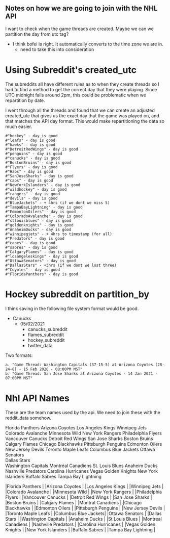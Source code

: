 ## Notes on how we are going to join with the NHL API
   
I want to check when the game threads are created. Maybe we can we partition the day from utc tag?
 - I think bofei is right. It automatically converts to the time zone we are in. 
    - need to take this into consideration

# Using Subreddit's created_utc

The subreddits all have different rules as to when they create threads so I had to find a method to get the correct day that they were playing. Since UTC midnight falls around 2pm, this could be problematic when we repartition by date.

I went through all the threads and found that we can create an adjusted created_utc that gives us the exact day that the game was played on, and that matches the API day format. This would make repartitioning the data so much easier.

    #"hockey" - day is good
    #"leafs" - day is good
    #"hawks" - day is good
    #"DetroitRedWings" - day is good
    #"penguins" - day is good
    #"canucks" - day is good
    #"BostonBruins" - day is good
    #"Flyers" - day is good
    #"Habs" - day is good
    #"SanJoseSharks" - day is good
    #"caps" - day is good
    #"NewYorkIslanders" - day is good
    #"wildhockey" - day is good
    #"rangers" - day is good
    #"devils" - day is good
    #"BlueJackets" - + 4hrs (if we dont we miss 5)
    #"TampaBayLightning" - day is good
    #"EdmontonOilers" - day is good
    #"ColoradoAvalanche" - day is good
    #"stlouisblues" - day is good
    #"goldenknights" - day is good
    #"AnaheimDucks" - day is good
    #"winnipegjets" - + 4hrs to timestamp (for all)
    #"Predators" - day is good
    #"canes" - day is good
    #"sabres" - day is good
    #"CalgaryFlames" - day is good
    #"losangeleskings" - day is good
    #"OttawaSenators" - day is good
    #"DallasStars" - +3hrs (if we dont we lost three)
    #"Coyotes" - day is good
    #"FloridaPanthers" - day is good

# Hockey subreddit on partition_by

I think saving in the following file system format would be good.

- Canucks
    - 05/02/2021
        - canucks_subreddit
        - flames_subreddit
        - hockey_subreddit
        - twitter_data

Two formats:
    
    a. "Game Thread: Washington Capitals (37-15-5) at Arizona Coyotes (28-24-8) - 15 Feb 2020 - 08:00PM MST"
    b. "Game Thread: San Jose Sharks at Arizona Coyotes - 14 Jan 2021 - 07:00PM MST"


# Nhl API Names

These are the team names used by the api. We need to join these with the reddit_data somehow.

Florida Panthers
Arizona Coyotes
Los Angeles Kings
Winnipeg Jets
Colorado Avalanche
Minnesota Wild
New York Rangers
Philadelphia Flyers
Vancouver Canucks
Detroit Red Wings
San Jose Sharks
Boston Bruins
Calgary Flames
Chicago Blackhawks
Pittsburgh Penguins
Edmonton Oilers
New Jersey Devils
Toronto Maple Leafs
Columbus Blue Jackets
Ottawa Senators     
Dallas Stars    
Washington Capitals
Montréal Canadiens
St. Louis Blues
Anaheim Ducks 
Nashville Predators
Carolina Hurricanes
Vegas Golden Knights
New York Islanders
Buffalo Sabres
Tampa Bay Lightning

|Florida Panthers     |
|Arizona Coyotes      |
|Los Angeles Kings    |
|Winnipeg Jets        |
|Colorado Avalanche   |
|Minnesota Wild       |
|New York Rangers     |
|Philadelphia Flyers  |
|Vancouver Canucks    |
|Detroit Red Wings    |
|San Jose Sharks      |
|Boston Bruins        |
|Calgary Flames       |
|Montral Canadiens    |
|Chicago Blackhawks   |
|Edmonton Oilers      |
|Pittsburgh Penguins  |
|New Jersey Devils    |
|Toronto Maple Leafs  |
|Columbus Blue Jackets|
|Ottawa Senators      |
|Dallas Stars         |
|Washington Capitals  |
|Anaheim Ducks        |
|St Louis Blues       |
|Montreal Canadiens   |
|Nashville Predators  |
|Carolina Hurricanes  |
|Vegas Golden Knights |
|New York Islanders   |
|Buffalo Sabres       |
|Tampa Bay Lightning  |

